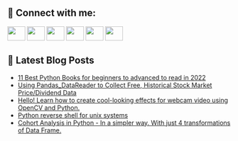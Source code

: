 ## 🔎 Connect with me:
[<img height="32" width="40" src="https://cdn.jsdelivr.net/npm/simple-icons@v5/icons/telegram.svg" />](https://t.me/bullbesh)
[<img height="32" width="40" src="https://cdn.jsdelivr.net/npm/simple-icons@v5/icons/vk.svg" />](https://vk.com/bullbesh)
[<img height="32" width="40" src="https://cdn.jsdelivr.net/npm/simple-icons@v5/icons/twitter.svg" />](https://twitter.com/bullbesh1)
[<img height="32" width="40" src="https://cdn.jsdelivr.net/npm/simple-icons@v5/icons/instagram.svg" />](https://www.instagram.com/bullbesh)
[<img height="32" width="40" src="https://cdn.jsdelivr.net/npm/simple-icons@v5/icons/reddit.svg" />](https://www.reddit.com/user/bullbesh)
[<img height="32" width="40" src="https://cdn.jsdelivr.net/npm/simple-icons@v5/icons/youtube.svg" />](https://www.youtube.com/channel/UCtfjRs6uzgq5mfm8S06WTcg)

## 📕 Latest Blog Posts
<!-- BLOG-POST-LIST:START -->
- [11 Best Python Books for beginners to advanced to read in 2022](https://www.reddit.com/r/Python/comments/ut7pcd/11_best_python_books_for_beginners_to_advanced_to/)
- [Using Pandas_DataReader to Collect Free, Historical Stock Market Price/Dividend Data](https://www.reddit.com/r/Python/comments/ut6xxu/using_pandas_datareader_to_collect_free/)
- [Hello! Learn how to create cool-looking effects for webcam video using OpenCV and Python.](https://www.reddit.com/r/Python/comments/ut5ocz/hello_learn_how_to_create_coollooking_effects_for/)
- [Python reverse shell for unix systems](https://www.reddit.com/r/Python/comments/ut3r9j/python_reverse_shell_for_unix_systems/)
- [Cohort Analysis in Python - In a simpler way. With just 4 transformations of Data Frame.](https://www.reddit.com/r/Python/comments/ut3mcg/cohort_analysis_in_python_in_a_simpler_way_with/)
<!-- BLOG-POST-LIST:END -->
